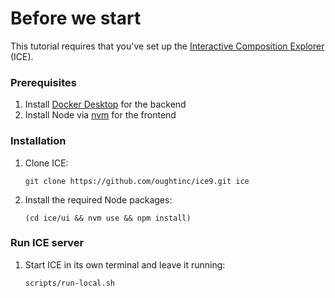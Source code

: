 # Before we start

This tutorial requires that you've set up the [Interactive Composition Explorer](https://github.com/oughtinc/ice) (ICE).

### Prerequisites

1. Install [Docker Desktop](https://www.docker.com/products/docker-desktop/) for the backend
2. Install Node via [nvm](https://github.com/nvm-sh/nvm) for the frontend

### Installation

1.  Clone ICE:

    ```
    git clone https://github.com/oughtinc/ice9.git ice
    ```
2.  Install the required Node packages:

    ```
    (cd ice/ui && nvm use && npm install)
    ```

### Run ICE server

1.  Start ICE in its own terminal and leave it running:&#x20;

    ```
    scripts/run-local.sh
    ```

